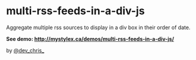 multi-rss-feeds-in-a-div-js
===========================



Aggregate multiple rss sources to display in a div box in their order of date.

<strong>See demo: http://mystylex.ca/demos/multi-rss-feeds-in-a-div-js/</strong>

<p>by <a href="http://twitter.com/dev_chris_">@dev_chris_</a></p>
